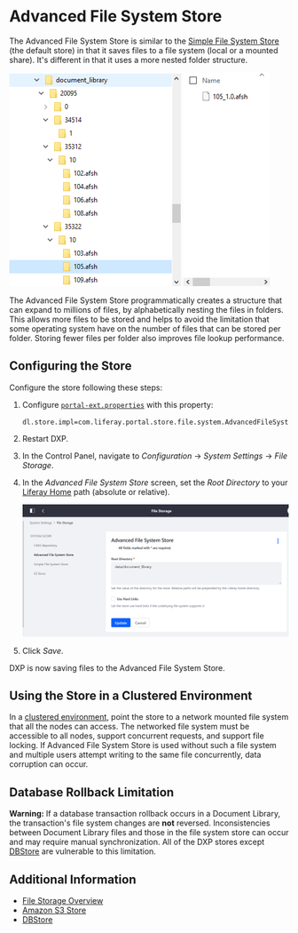 # Advanced File System Store

The Advanced File System Store is similar to the [Simple File System Store](./simple-file-system-store.md) (the default store) in that it saves files to a file system (local or a mounted share). It's different in that it uses a more nested folder structure.

![Advanced File System Store folder struture](./advanced-file-system-store/images/01.png)

The Advanced File System Store programmatically creates a structure that can expand to millions of files, by alphabetically nesting the files in folders. This allows more files to be stored and helps to avoid the limitation that some operating system have on the number of files that can be stored per folder. Storing fewer files per folder also improves file lookup performance.

## Configuring the Store

Configure the store following these steps:

1. Configure [`portal-ext.properties`](../../../installation-and-upgrades/reference/portal-properties.md) with this property:

    ```properties
    dl.store.impl=com.liferay.portal.store.file.system.AdvancedFileSystemStore
    ```

1. Restart DXP.

1. In the Control Panel, navigate to _Configuration_ &rarr; _System Settings_ &rarr; _File Storage_.

1. In the _Advanced File System Store_ screen, set the _Root Directory_ to your [Liferay Home](../../../installation-and-upgrades/reference/liferay-home.md) path (absolute or relative).

    ![Advanced File System Store screen](./advanced-file-system-store/images/02.png)

1. Click _Save_.

DXP is now saving files to the Advanced File System Store.

## Using the Store in a Clustered Environment

In a [clustered environment](../../../installation-and-upgrades/setting-up-liferay-dxp/configuring-clustering-for-high-availability/01-introduction-to-clustering-liferay-dxp.md), point the store to a network mounted file system that all the nodes can access. The networked file system must be accessible to all nodes, support concurrent requests, and support file locking. If Advanced File System Store is used without such a file system and multiple users attempt writing to the same file concurrently, data corruption can occur.

## Database Rollback Limitation

**Warning:** If a database transaction rollback occurs in a Document Library, the transaction's file system changes are **not** reversed. Inconsistencies between Document Library files and those in the file system store can occur and may require manual synchronization. All of the DXP stores except [DBStore](./dbstore.md) are vulnerable to this limitation.

## Additional Information

* [File Storage Overview](./file-storage.md)
* [Amazon S3 Store](./amazon-s3-store.md)
* [DBStore](./dbstore.md)